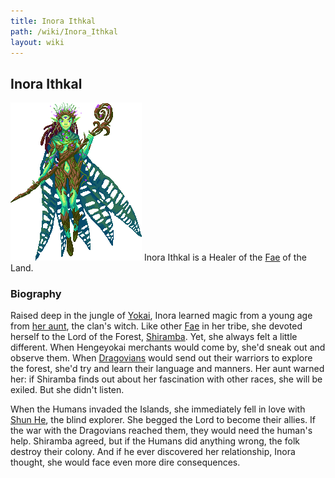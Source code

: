 ```yaml
---
title: Inora Ithkal
path: /wiki/Inora_Ithkal
layout: wiki
---
```


## Inora Ithkal

![Inora Ithkal](Inora.png "fig:Inora Ithkal") Inora Ithkal is a
Healer of the [Fae](/wiki/Fae "wikilink") of the Land.

### Biography

Raised deep in the jungle of [Yokai](/wiki/Yokai "wikilink"), Inora learned
magic from a young age from [her aunt](her_aunt "wikilink"), the clan's
witch. Like other [Fae](/wiki/Fae "wikilink") in her tribe, she devoted
herself to the Lord of the Forest, [Shiramba](/wiki/Shiramba "wikilink"). Yet,
she always felt a little different. When Hengeyokai merchants would come
by, she'd sneak out and observe them. When
[Dragovians](/wiki/Dragovians "wikilink") would send out their warriors to
explore the forest, she'd try and learn their language and manners. Her
aunt warned her: if Shiramba finds out about her fascination with other
races, she will be exiled. But she didn't listen.

When the Humans invaded the Islands, she immediately fell in love with
[Shun He](/wiki/Shun_He "wikilink"), the blind explorer. She begged the Lord
to become their allies. If the war with the Dragovians reached them,
they would need the human's help. Shiramba agreed, but if the Humans did
anything wrong, the folk destroy their colony. And if he ever discovered
her relationship, Inora thought, she would face even more dire
consequences.
